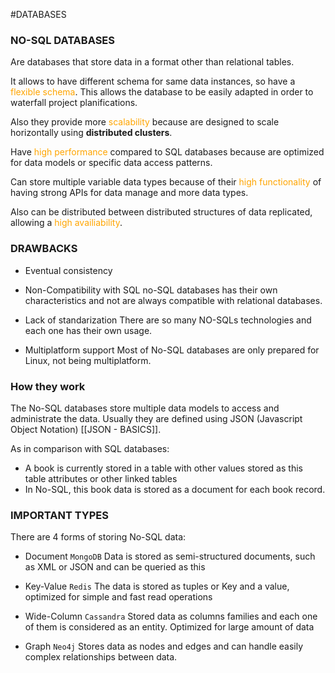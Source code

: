 #DATABASES 

### NO-SQL DATABASES

Are databases that store data in a format other than relational tables. 

It allows to have different schema for same data instances, so have a <span style="color:orange;">flexible schema</span>. 
This allows the database to be easily adapted in order to waterfall project planifications. 

Also they provide more <span style="color:orange;">scalability</span> because are designed to scale horizontally using **distributed clusters**. 

Have <span style="color:orange;">high performance</span> compared to SQL databases because are optimized for data models or specific data access patterns. 

Can store multiple variable data types because of their <span style="color:orange;">high functionality</span> of having strong APIs for data manage and more data types. 

Also can be distributed between distributed structures of data replicated, allowing a <span style="color:orange;">high availiability</span>. 

### DRAWBACKS

* Eventual consistency

* Non-Compatibility with SQL
	no-SQL databases has their own characteristics and not are always compatible with relational databases. 

* Lack of standarization
	There are so many NO-SQLs technologies and each one has their own usage. 
	
* Multiplatform support
	Most of No-SQL databases are only prepared for Linux, not being multiplatform. 


### How they work

The No-SQL databases store multiple data models to access and administrate the data. 
Usually they are defined using JSON (Javascript Object Notation) [[JSON - BASICS]]. 

As in comparison with SQL databases: 

* A book is currently stored in a table with other values stored as this table attributes or other linked tables
* In No-SQL, this book data is stored as a document for each book record. 


### IMPORTANT TYPES

There are 4 forms of storing No-SQL data: 

* Document `MongoDB` 
	Data is stored as semi-structured documents, such as XML or JSON and can be queried as this
* Key-Value `Redis`
	The data is stored as tuples or Key and a value, optimized for simple and fast read operations
	 
* Wide-Column `Cassandra`
	Stored data as columns families and each one of them is considered as an entity. Optimized for large amount of data
* Graph `Neo4j`
	Stores data as nodes and edges and can handle easily complex relationships between data. 